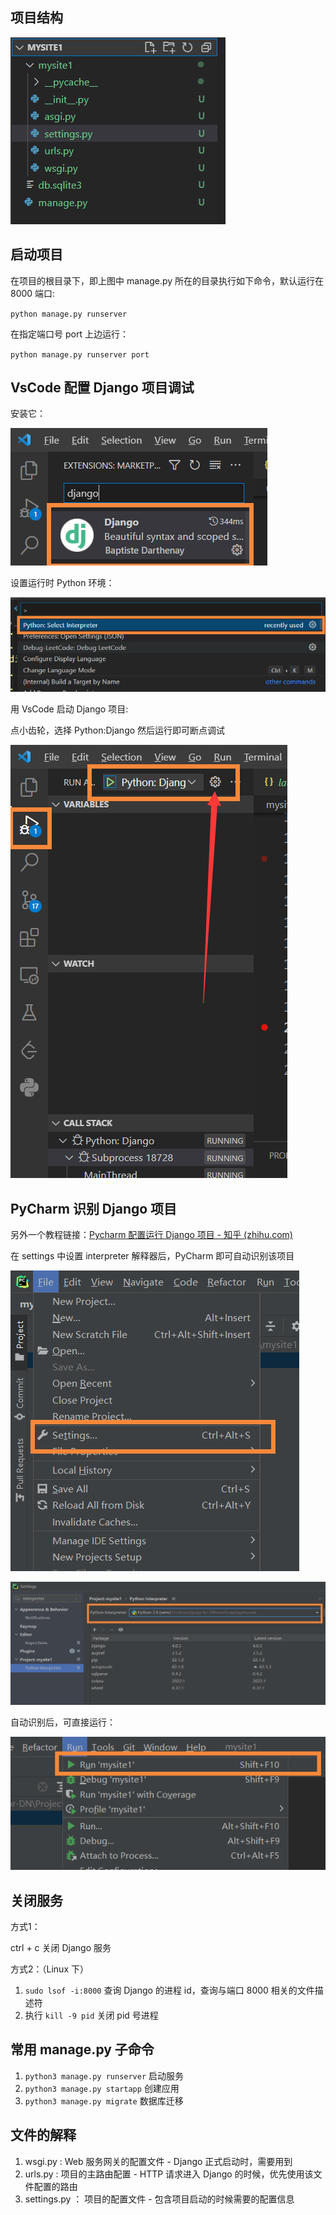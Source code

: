 ## 项目结构

![image-20220608153427480](002-%E9%A1%B9%E7%9B%AE%E7%BB%93%E6%9E%84%E5%92%8C%E5%90%AF%E5%8A%A8%E6%9C%8D%E5%8A%A1.assets/image-20220608153427480.png)



## 启动项目

在项目的根目录下，即上图中 manage.py 所在的目录执行如下命令，默认运行在 8000 端口:

`python manage.py runserver`

在指定端口号 port 上边运行：

`python manage.py runserver port`

## VsCode 配置 Django 项目调试

安装它：

![image-20220608161051885](002-%E9%A1%B9%E7%9B%AE%E7%BB%93%E6%9E%84%E5%92%8C%E5%90%AF%E5%8A%A8%E6%9C%8D%E5%8A%A1.assets/image-20220608161051885.png)



设置运行时 Python 环境：

![image-20220608161118156](002-%E9%A1%B9%E7%9B%AE%E7%BB%93%E6%9E%84%E5%92%8C%E5%90%AF%E5%8A%A8%E6%9C%8D%E5%8A%A1.assets/image-20220608161118156.png)



用 VsCode 启动 Django 项目:

点小齿轮，选择 Python:Django 然后运行即可断点调试

![image-20220608161201230](002-%E9%A1%B9%E7%9B%AE%E7%BB%93%E6%9E%84%E5%92%8C%E5%90%AF%E5%8A%A8%E6%9C%8D%E5%8A%A1.assets/image-20220608161201230.png)





## PyCharm 识别 Django 项目

另外一个教程链接：[Pycharm 配置运行 Django 项目 - 知乎 (zhihu.com)](https://zhuanlan.zhihu.com/p/246400570)

在 settings 中设置 interpreter 解释器后，PyCharm 即可自动识别该项目

![image-20220608161824540](002-%E9%A1%B9%E7%9B%AE%E7%BB%93%E6%9E%84%E5%92%8C%E5%90%AF%E5%8A%A8%E6%9C%8D%E5%8A%A1.assets/image-20220608161824540.png)

![image-20220608161844837](002-%E9%A1%B9%E7%9B%AE%E7%BB%93%E6%9E%84%E5%92%8C%E5%90%AF%E5%8A%A8%E6%9C%8D%E5%8A%A1.assets/image-20220608161844837.png)

自动识别后，可直接运行：

![image-20220608161940528](002-%E9%A1%B9%E7%9B%AE%E7%BB%93%E6%9E%84%E5%92%8C%E5%90%AF%E5%8A%A8%E6%9C%8D%E5%8A%A1.assets/image-20220608161940528.png)



## 关闭服务

方式1：

ctrl + c 关闭 Django 服务

方式2：（Linux 下）

1. `sudo lsof -i:8000` 查询 Django 的进程 id，查询与端口 8000 相关的文件描述符
2. 执行 `kill -9 pid` 关闭 pid 号进程



## 常用 manage.py 子命令

1. `python3 manage.py runserver` 启动服务
2. `python3 manage.py startapp` 创建应用
3. `python3 manage.py migrate` 数据库迁移



## 文件的解释

1. wsgi.py : Web 服务网关的配置文件 - Django 正式启动时，需要用到
2. urls.py : 项目的主路由配置 - HTTP 请求进入 Django 的时候，优先使用该文件配置的路由
3. settings.py ： 项目的配置文件 - 包含项目启动的时候需要的配置信息